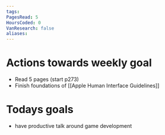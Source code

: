 ```yaml
---
tags: 
PagesRead: 5
HoursCoded: 0
VanResearch: false
aliases:
---
```

# Actions towards weekly goal
- Read 5 pages (start p273)
- Finish foundations of [[Apple Human Interface Guidelines]]
# Todays goals
- have productive talk around game development